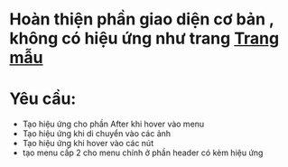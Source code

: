 # Hoàn thiện phần giao diện cơ bản , không có hiệu ứng như trang [Trang mẫu](https://www.w3schools.com/w3css/tryw3css_templates_startup.htm#home)
# Yêu cầu:
- Tạo hiệu ứng cho phần After khi hover vào menu
- Tạo hiệu ứng khi di chuyển vào các ảnh
- Tạo hiệu ứng khi hover vào các nút
- tạo  menu cấp 2 cho menu chính ở phần header có kèm hiệu ứng
